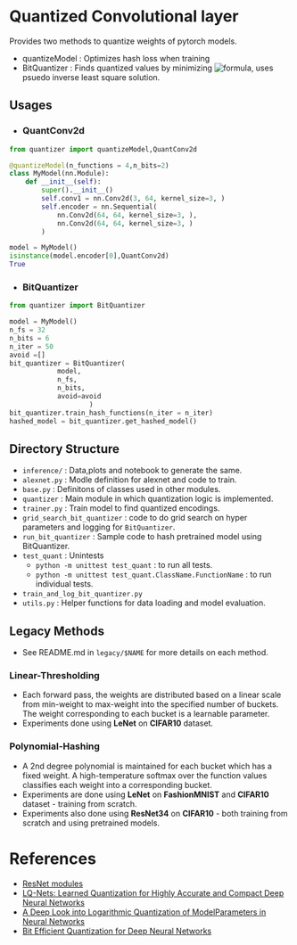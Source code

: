 # Quantized Convolutional layer

Provides two methods to quantize weights of pytorch models.
- quantizeModel : Optimizes hash loss when training
- BitQuantizer : Finds quantized values by minimizing ![formula](https://render.githubusercontent.com/render/math?math=$E[(q(w)-w)^2]$), uses psuedo inverse least square solution.

## Usages

- ### QuantConv2d

```py
from quantizer import quantizeModel,QuantConv2d

@quantizeModel(n_functions = 4,n_bits=2)
class MyModel(nn.Module):
    def __init__(self):
        super().__init__()
        self.conv1 = nn.Conv2d(3, 64, kernel_size=3, )
        self.encoder = nn.Sequential(
            nn.Conv2d(64, 64, kernel_size=3, ),
            nn.Conv2d(64, 64, kernel_size=3, )
        )

model = MyModel()
isinstance(model.encoder[0],QuantConv2d)
True
```
- ### BitQuantizer

```py
from quantizer import BitQuantizer

model = MyModel()
n_fs = 32
n_bits = 6
n_iter = 50
avoid =[]
bit_quantizer = BitQuantizer(
            model,
            n_fs,
            n_bits,
            avoid=avoid
                    )
bit_quantizer.train_hash_functions(n_iter = n_iter)
hashed_model = bit_quantizer.get_hashed_model()

```

## Directory Structure

- `inference/` : Data,plots and notebook to generate the same.
- `alexnet.py` : Modle definition for alexnet and code to train.
- `base.py` : Definitons of classes used in other modules.
- `quantizer` : Main module in which quantization logic is implemented.
- `trainer.py` : Train model to find quantized encodings.
- `grid_search_bit_quantizer` : code to do grid search on hyper parameters and logging for `BitQuantizer`.
- `run_bit_quantizer` : Sample code to hash pretrained model using BitQuantizer.
- `test_quant` : Unintests
    - `python -m unittest test_quant` : to run all tests.
    - `python -m unittest test_quant.ClassName.FunctionName` : to run individual tests.
- `train_and_log_bit_quantizer.py`
- `utils.py` : Helper functions for data loading and model evaluation.


## Legacy Methods

- See README.md in `legacy/$NAME` for more details on each method.

### Linear-Thresholding
- Each forward pass, the weights are distributed based on a linear scale from min-weight to max-weight into the specified number of buckets. The weight corresponding to each bucket is a learnable parameter.
- Experiments done using **LeNet** on **CIFAR10** dataset.

### Polynomial-Hashing
- A 2nd degree polynomial is maintained for each bucket which has a fixed weight. A high-temperature softmax over the function values classifies each weight into a corresponding bucket.
- Experiments are done using **LeNet** on **FashionMNIST** and **CIFAR10** dataset - training from scratch.
- Experiments also done using **ResNet34** on **CIFAR10** - both training from scratch and using pretrained models.

# References
- [ResNet modules](https://github.com/akamaster/pytorch_resnet_cifar10)
- [LQ-Nets: Learned Quantization for Highly Accurate and Compact Deep Neural Networks](https://arxiv.org/abs/1807.10029)
- [A Deep Look into Logarithmic Quantization of ModelParameters in Neural Networks](https://dl.acm.org/doi/pdf/10.1145/3291280.3291800)
- [Bit Efficient Quantization for Deep Neural Networks](https://arxiv.org/pdf/1910.04877.pdf)